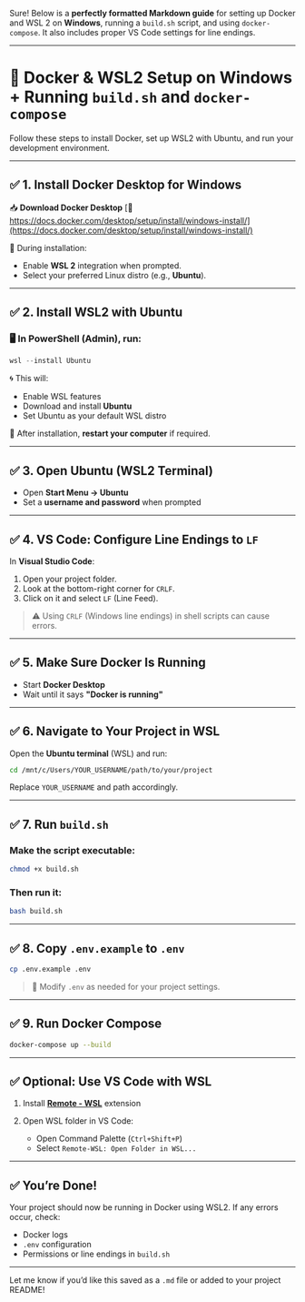 Sure! Below is a **perfectly formatted Markdown guide** for setting up Docker and WSL 2 on **Windows**, running a `build.sh` script, and using `docker-compose`. It also includes proper VS Code settings for line endings.

---

# 🚀 Docker & WSL2 Setup on Windows + Running `build.sh` and `docker-compose`

Follow these steps to install Docker, set up WSL2 with Ubuntu, and run your development environment.

---

## ✅ 1. Install Docker Desktop for Windows

📥 **Download Docker Desktop**
[🔗 https://docs.docker.com/desktop/setup/install/windows-install/](https://docs.docker.com/desktop/setup/install/windows-install/)

🔧 During installation:

* Enable **WSL 2** integration when prompted.
* Select your preferred Linux distro (e.g., **Ubuntu**).

---

## ✅ 2. Install WSL2 with Ubuntu

### 🖥️ In **PowerShell (Admin)**, run:

```powershell
wsl --install Ubuntu
```

🌀 This will:

* Enable WSL features
* Download and install **Ubuntu**
* Set Ubuntu as your default WSL distro

📌 After installation, **restart your computer** if required.

---

## ✅ 3. Open Ubuntu (WSL2 Terminal)

* Open **Start Menu → Ubuntu**
* Set a **username and password** when prompted

---

## ✅ 4. VS Code: Configure Line Endings to `LF`

In **Visual Studio Code**:

1. Open your project folder.
2. Look at the bottom-right corner for `CRLF`.
3. Click on it and select `LF` (Line Feed).

> ⚠️ Using `CRLF` (Windows line endings) in shell scripts can cause errors.

---

## ✅ 5. Make Sure Docker Is Running

* Start **Docker Desktop**
* Wait until it says **"Docker is running"**

---

## ✅ 6. Navigate to Your Project in WSL

Open the **Ubuntu terminal** (WSL) and run:

```bash
cd /mnt/c/Users/YOUR_USERNAME/path/to/your/project
```

Replace `YOUR_USERNAME` and path accordingly.

---

## ✅ 7. Run `build.sh`

### Make the script executable:

```bash
chmod +x build.sh
```

### Then run it:

```bash
bash build.sh
```

---

## ✅ 8. Copy `.env.example` to `.env`

```bash
cp .env.example .env
```

> 📝 Modify `.env` as needed for your project settings.

---

## ✅ 9. Run Docker Compose

```bash
docker-compose up --build
```

---

## ✅ Optional: Use VS Code with WSL

1. Install **[Remote - WSL](https://marketplace.visualstudio.com/items?itemName=ms-vscode-remote.remote-wsl)** extension
2. Open WSL folder in VS Code:

   * Open Command Palette (`Ctrl+Shift+P`)
   * Select `Remote-WSL: Open Folder in WSL...`

---

## ✅ You’re Done!

Your project should now be running in Docker using WSL2. If any errors occur, check:

* Docker logs
* `.env` configuration
* Permissions or line endings in `build.sh`

---

Let me know if you’d like this saved as a `.md` file or added to your project README!
